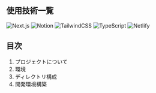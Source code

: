 ## 使用技術一覧

![Next.js](https://img.shields.io/badge/Next.js-black?style=for-the-badge&logo=next.js)
![Notion](https://img.shields.io/badge/Notion-000000?style=for-the-badge&logo=notion&logoColor=white)
![TailwindCSS](https://img.shields.io/badge/TailwindCSS-38B2AC?style=for-the-badge&logo=tailwind-css&logoColor=white)
![TypeScript](https://img.shields.io/badge/TypeScript-3178C6?style=for-the-badge&logo=typescript&logoColor=white)
![Netlify](https://img.shields.io/badge/Netlify-00C7B7?style=for-the-badge&logo=netlify&logoColor=white)

## 目次
1. プロジェクトについて
2. 環境
3. ディレクトリ構成
4. 開発環境構築
